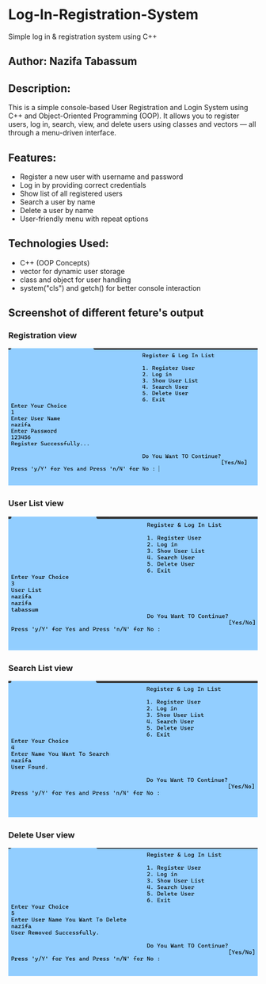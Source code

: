 # Log-In-Registration-System
Simple log in &amp; registration system using C++
## Author: Nazifa Tabassum
 ## Description:
This is a simple console-based User Registration and Login System using C++ and Object-Oriented Programming (OOP). It allows you to register users, log in, search, view, and delete users using classes and vectors — all through a menu-driven interface.
## Features:
* Register a new user with username and password
* Log in by providing correct credentials
* Show list of all registered users
* Search a user by name
* Delete a user by name
* User-friendly menu with repeat options

## Technologies Used:
- C++ (OOP Concepts)
- vector for dynamic user storage
- class and object for user handling
- system("cls") and getch() for better console interaction

## Screenshot of different feture's output
### Registration view
![image alt](https://github.com/tabassumnazifa/Log-In-Registration-System/blob/main/regpage.png?raw=true)

### User List view
![image alt](https://github.com/tabassumnazifa/Log-In-Registration-System/blob/main/userlist.png?raw=true)

### Search List view
![image alt](https://github.com/tabassumnazifa/Log-In-Registration-System/blob/main/search.png?raw=true)

### Delete User view
![image alt](https://github.com/tabassumnazifa/Log-In-Registration-System/blob/main/delete.png?raw=true)
